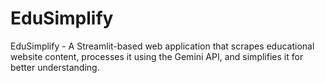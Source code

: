 # EduSimplify
EduSimplify - A Streamlit-based web application that scrapes educational website content, processes it using the Gemini API, and simplifies it for better understanding.
